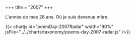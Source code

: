 +++
title = "2007"
+++

L'année de mes 28 ans. Où je suis devenue mère.

{{< chartjs id="poemDay-2007Radar" width="90%" jsFile="../../charts/taxonomy/poems-day-2007-radar.js" />}}